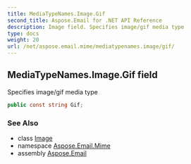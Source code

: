 ```yaml
---
title: MediaTypeNames.Image.Gif
second_title: Aspose.Email for .NET API Reference
description: Image field. Specifies image/gif media type
type: docs
weight: 20
url: /net/aspose.email.mime/mediatypenames.image/gif/
---
```

## MediaTypeNames.Image.Gif field

Specifies image/gif media type

```csharp
public const string Gif;
```

### See Also

* class [Image](../)
* namespace [Aspose.Email.Mime](../../mediatypenames.image/)
* assembly [Aspose.Email](../../../)


